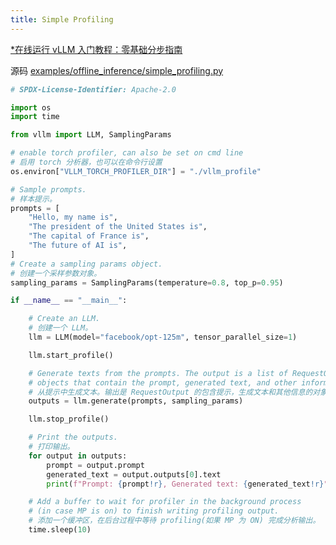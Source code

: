 ```yaml
---
title: Simple Profiling
---
```


[*在线运行 vLLM 入门教程：零基础分步指南](https://openbayes.com/console/public/tutorials/rXxb5fZFr29?utm_source=vLLM-CNdoc&utm_medium=vLLM-CNdoc-V1&utm_campaign=vLLM-CNdoc-V1-25ap)

源码 [examples/offline_inference/simple_profiling.py](https://github.com/vllm-project/vllm/blob/main/examples/offline_inference/simple_profiling.py)

```python
# SPDX-License-Identifier: Apache-2.0

import os
import time

from vllm import LLM, SamplingParams

# enable torch profiler, can also be set on cmd line
# 启用 torch 分析器，也可以在命令行设置
os.environ["VLLM_TORCH_PROFILER_DIR"] = "./vllm_profile"

# Sample prompts.
# 样本提示。
prompts = [
    "Hello, my name is",
    "The president of the United States is",
    "The capital of France is",
    "The future of AI is",
]
# Create a sampling params object.
# 创建一个采样参数对象。
sampling_params = SamplingParams(temperature=0.8, top_p=0.95)

if __name__ == "__main__":

    # Create an LLM.
    # 创建一个 LLM。
    llm = LLM(model="facebook/opt-125m", tensor_parallel_size=1)

    llm.start_profile()

    # Generate texts from the prompts. The output is a list of RequestOutput
    # objects that contain the prompt, generated text, and other information.
    # 从提示中生成文本。输出是 RequestOutput 的包含提示，生成文本和其他信息的对象列表。
    outputs = llm.generate(prompts, sampling_params)

    llm.stop_profile()

    # Print the outputs.
    # 打印输出。
    for output in outputs:
        prompt = output.prompt
        generated_text = output.outputs[0].text
        print(f"Prompt: {prompt!r}, Generated text: {generated_text!r}")

    # Add a buffer to wait for profiler in the background process
    # (in case MP is on) to finish writing profiling output.
    # 添加一个缓冲区，在后台过程中等待 profiling(如果 MP 为 ON) 完成分析输出。
    time.sleep(10)

```
